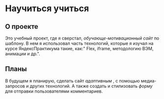 # Научиться учиться

## О проекте 
Это учебный проект, где я сверстал, _обучающе-мотивационный сайт_ по шаблону. В нем я использовал часть технологий, которые я изучал на курсе ЯндексПрактикума такие, как:" Flex, iframe, методологию ВЭМ, анимации и др.".

## Планы
В будущем я планирую, сделать сайт _адаптивным_ , с помощью медиа-запросов и других технологий. А также создать и стилизовать _форму_ для отправки пользователями комментариев.
